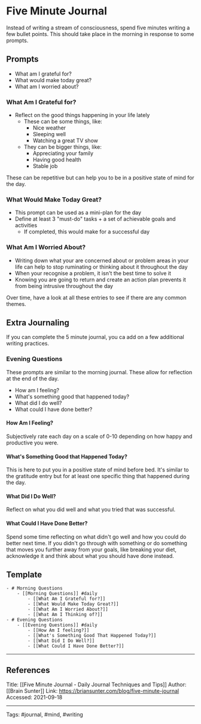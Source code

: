 
# Five Minute Journal

Instead of writing a stream of consciousness, spend five minutes writing a few bullet points. This should take place in the morning in response to some prompts.

## Prompts
- What am I grateful for?
- What would make today great?
- What am I worried about?

### What Am I Grateful for?
- Reflect on the good things happening in your life lately
	- These can be some things, like:
		- Nice weather
		- Sleeping well
		- Watching a great TV show
	- They can be bigger things, like:
		- Appreciating your family
		- Having good health
		- Stable job

These can be repetitive but can help you to be in a positive state of mind for the day.

### What Would Make Today Great?
- This prompt can be used as a mini-plan for the day
- Define at least 3 "must-do" tasks + a set of achievable goals and activities
	- If completed, this would make for a successful day

### What Am I Worried About?
- Writing down what your are concerned about or problem areas in your life can help to stop ruminating or thinking about it throughout the day
- When your recognise a problem, it isn't the best time to solve it
- Knowing you are going to return and create an action plan prevents it from being intrusive throughout the day

Over time, have a look at all these entries to see if there are any common themes.

## Extra Journaling
If you can complete the 5 minute journal, you ca add on a few additional writing practices.

### Evening Questions
These prompts are similar to the morning journal. These allow for reflection at the end of the day.

- How am I feeling?
- What's something good that happened today?
- What did I do well?
- What could I have done better?

#### How Am I Feeling?
Subjectively rate each day on a scale of 0-10 depending on how happy and productive you were.

#### What's Something Good that Happened Today?
This is here to put you in a positive state of mind before bed. It's similar to the gratitude entry but for at least one specific thing that happened during the day.

#### What Did I Do Well?
Reflect on what you did well and what you tried that was successful.

#### What Could I Have Done Better?
Spend some time reflecting on what didn't go well and how you could do better next time. If you didn't go through with something or do something that moves you further away from your goals, like breaking your diet, acknowledge it and think about what you should have done instead.


## Template

```
- # Morning Questions
    - [[Morning Questions]] #daily
        - [[What Am I Grateful for?]]
        - [[What Would Make Today Great?]]
        - [[What Am I Worried About?]]
        - [[What Am I Thinking of?]] 
- # Evening Questions
    - [[Evening Questions]] #daily
        - [[How Am I feeling?]]
        - [[What's Something Good That Happened Today?]]
        - [[What Did I Do Well?]]
        - [[What Could I Have Done Better?]]
```

---
## References

Title: [[Five Minute Journal - Daily Journal Techniques and Tips]]
Author: [[Brain Sunter]]
Link: https://briansunter.com/blog/five-minute-journal
Accessed: 2021-09-18

---
Tags:
#journal, #mind, #writing